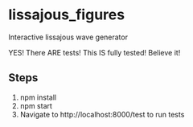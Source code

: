 lissajous_figures
=================

Interactive lissajous wave generator

YES! There ARE tests! This IS fully tested! Believe it!

## Steps
1. npm install
2. npm start
3. Navigate to http://localhost:8000/test to run tests
